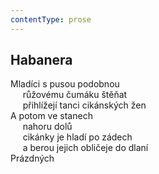 ```yaml
---
contentType: prose
---
```


## Habanera

Mladíci s pusou podobnou  
     růžovému čumáku štěňat  
     přihlížejí tanci cikánských žen  
A potom ve stanech  
     nahoru dolů  
     cikánky je hladí po zádech  
     a berou jejich obličeje do dlaní  
Prázdných
